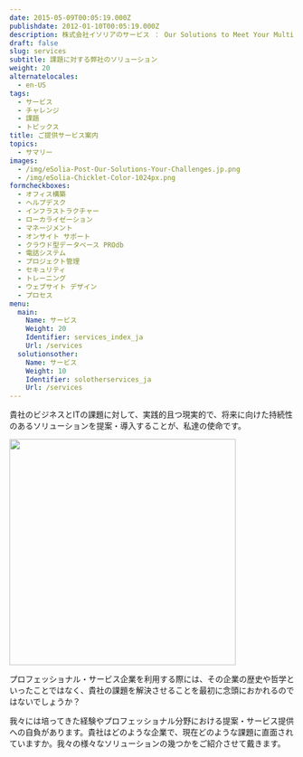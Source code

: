 ```yaml
---
date: 2015-05-09T00:05:19.000Z
publishdate: 2012-01-10T00:05:19.000Z
description: 株式会社イソリアのサービス ： Our Solutions to Meet Your Multi-cultural, Project or System Challenges
draft: false
slug: services
subtitle: 課題に対する弊社のソリューション
weight: 20
alternatelocales:
  - en-US
tags:
  - サービス
  - チャレンジ
  - 課題
  - トピックス
title: ご提供サービス案内
topics:
  - サマリー
images:
  - /img/eSolia-Post-Our-Solutions-Your-Challenges.jp.png
  - /img/eSolia-Chicklet-Color-1024px.png
formcheckboxes:
  - オフィス構築
  - ヘルプデスク
  - インフラストラクチャー
  - ローカライゼーション
  - マネージメント
  - オンサイト サポート
  - クラウド型データベース PROdb
  - 電話システム
  - プロジェクト管理
  - セキュリティ
  - トレーニング
  - ウェブサイト デザイン
  - プロセス
menu:
  main:
    Name: サービス
    Weight: 20
    Identifier: services_index_ja
    Url: /services
  solutionsother:
    Name: サービス
    Weight: 10
    Identifier: solotherservices_ja
    Url: /services
---
```


貴社のビジネスとITの課題に対して、実践的且つ現実的で、将来に向けた持続性のあるソリューションを提案・導入することが、私達の使命です。

<div class="image-container">
<img class="materialboxed right responsive-img" data-caption="Security vs Convenience" width="400" src="/img/eSolia-Post-Our-Solutions-Your-Challenges.jp.png">
</div>

プロフェッショナル・サービス企業を利用する際には、その企業の歴史や哲学といったことではなく、貴社の課題を解決させることを最初に念頭におかれるのではないでしょうか？

我々には培ってきた経験やプロフェッショナル分野における提案・サービス提供への自負があります。貴社はどのような企業で、現在どのような課題に直面されていますか。我々の様々なソリューションの幾つかをご紹介させて戴きます。
